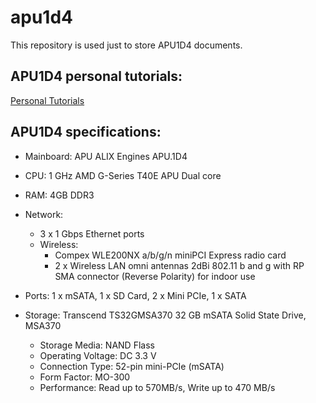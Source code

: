 # apu1d4
This repository is used just to store APU1D4 documents.

## APU1D4 personal tutorials:
[Personal Tutorials](https://neklaf.wordpress.com/category/pfsense/)

## APU1D4 specifications:

- Mainboard: APU ALIX Engines APU.1D4
- CPU: 1 GHz AMD G-Series T40E APU Dual core
- RAM: 4GB DDR3
- Network: 
   * 3 x 1 Gbps Ethernet ports
   * Wireless: 
     + Compex WLE200NX a/b/g/n miniPCI Express radio card
     + 2 x Wireless LAN omni antennas 2dBi 802.11 b and g with RP SMA connector (Reverse Polarity) for indoor use

- Ports: 1 x mSATA, 1 x SD Card, 2 x Mini PCIe, 1 x SATA
- Storage: Transcend TS32GMSA370 32 GB mSATA Solid State Drive, MSA370
  * Storage Media: NAND Flass
  * Operating Voltage: DC 3.3 V
  * Connection Type: 52-pin mini-PCIe (mSATA)
  * Form Factor: MO-300
  * Performance: Read up to 570MB/s, Write up to 470 MB/s
